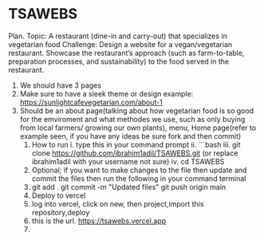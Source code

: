 # TSAWEBS
Plan.
Topic: A restaurant (dine-in and carry-out) that specializes in vegetarian food
Challenge: Design a website for a vegan/vegetarian restaurant.  Showcase the restaurant’s approach (such as farm-to-table, preparation processes, and sustainability) to the food served in the restaurant.
1. We should have 3 pages
2. Make sure to have a sleek theme or design
   example: https://sunlightcafevegetarian.com/about-1
3. Should be an about page(talking about how vegetarian food is so good for the emviroment and what methodes we use, such as only buying from local farmers/ growing our own plants), menu, Home page(refer to example seen, if you have any ideas be sure fork and then commit)
   1. How to run
      i. type this in your command prompt
      ii. ```bash
      iii.  git clone https://github.com/ibrahim1adil/TSAWEBS.git
        (or replace ibrahim1adil with your username not sure)
      iv. cd TSAWEBS
    2. Optional; if you want to make changes to the file then update and commit          the files then run the following in your command terminal
    3. git add .
       git commit -m "Updated files"
       git push origin main
    4. Deploy to vercel
    5. log into vercel, click on new, then project,import this repository,deploy
    6. this is the url. https://tsawebs.vercel.app
    7. 


